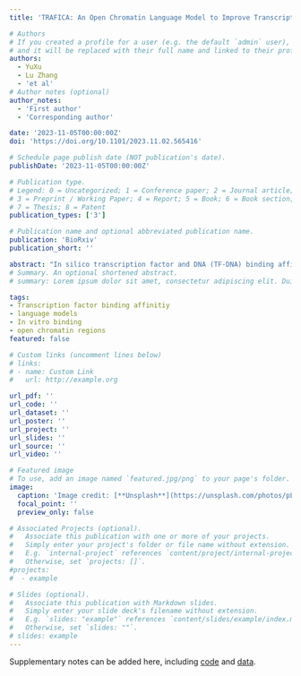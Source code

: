 ```yaml
---
title: 'TRAFICA: An Open Chromatin Language Model to Improve Transcription Factor Binding Affinity Prediction'

# Authors
# If you created a profile for a user (e.g. the default `admin` user), write the username (folder name) here
# and it will be replaced with their full name and linked to their profile.
authors:
  - YuXu
  - Lu Zhang
  - 'et al'
# Author notes (optional)
author_notes:
  - 'First author'
  - 'Corresponding author'

date: '2023-11-05T00:00:00Z'
doi: 'https://doi.org/10.1101/2023.11.02.565416'

# Schedule page publish date (NOT publication's date).
publishDate: '2023-11-05T00:00:00Z'

# Publication type.
# Legend: 0 = Uncategorized; 1 = Conference paper; 2 = Journal article;
# 3 = Preprint / Working Paper; 4 = Report; 5 = Book; 6 = Book section;
# 7 = Thesis; 8 = Patent
publication_types: ['3']

# Publication name and optional abbreviated publication name.
publication: 'BioRxiv'
publication_short: ''

abstract: "In silico transcription factor and DNA (TF-DNA) binding affinity prediction plays a vital role in examining TF binding preferences and understanding gene regulation. The existing tools employ TF-DNA binding profiles from in vitro high-throughput technologies to predict TF-DNA binding affinity. However, TFs tend to bind to sequences in open chromatin regions in vivo, such TF binding preference is seldomly considered by these existing tools. In this study, we developed TRAFICA, an open chromatin language model to predict TF-DNA binding affinity by integrating the characteristics of sequences from open chromatin regions in ATAC-seq experiments and in vitro TF-DNA binding profiles from high-throughput technologies. We applied self-supervised learning to pre-train TRAFICA on over 13 million nucleotide sequences from the peaks in ATAC-seq experiments to learn the TF binding preference in vivo. TRAFICA was further fine-tuned using the TF-DNA binding profiles from PBM and HT-SELEX technologies to learn the association between TFs and their target DNA sequences. We observed that TRAFICA significantly outperformed both machine learning-based and deep learning-based tools in predicting in vitro and in vivo TF-DNA binding affinity. These findings indicate that considering the characteristics of sequences from open chromatin regions could significantly improve TF-DNA binding affinity prediction, particularly when limited TF-DNA binding profiles from high-throughput technologies are available for specific TFs."
# Summary. An optional shortened abstract.
# summary: Lorem ipsum dolor sit amet, consectetur adipiscing elit. Duis posuere tellus ac convallis placerat. Proin tincidunt magna sed ex sollicitudin condimentum.

tags: 
- Transcription factor binding affinitiy
- language models
- In vitro binding
- open chromatin regions
featured: false

# Custom links (uncomment lines below)
# links:
# - name: Custom Link
#   url: http://example.org

url_pdf: ''
url_code: ''
url_dataset: ''
url_poster: ''
url_project: ''
url_slides: ''
url_source: ''
url_video: ''

# Featured image
# To use, add an image named `featured.jpg/png` to your page's folder.
image:
  caption: 'Image credit: [**Unsplash**](https://unsplash.com/photos/pLCdAaMFLTE)'
  focal_point: ''
  preview_only: false

# Associated Projects (optional).
#   Associate this publication with one or more of your projects.
#   Simply enter your project's folder or file name without extension.
#   E.g. `internal-project` references `content/project/internal-project/index.md`.
#   Otherwise, set `projects: []`.
#projects:
#  - example

# Slides (optional).
#   Associate this publication with Markdown slides.
#   Simply enter your slide deck's filename without extension.
#   E.g. `slides: "example"` references `content/slides/example/index.md`.
#   Otherwise, set `slides: ""`.
# slides: example
---
```



Supplementary notes can be added here, including [code](https://github.com/ericcombiolab/TRAFICA) and [data](https://zenodo.org/records/8248340).

